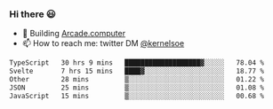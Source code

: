 ### Hi there 😃

- 🔨 Building [Arcade.computer](https://arcade.computer)
- 📫 How to reach me: twitter DM [@kernelsoe](https://twitter.com/kernelsoe)

<!--START_SECTION:waka-->

```txt
TypeScript   30 hrs 9 mins   ███████████████████▓░░░░░   78.04 %
Svelte       7 hrs 15 mins   ████▓░░░░░░░░░░░░░░░░░░░░   18.77 %
Other        28 mins         ▒░░░░░░░░░░░░░░░░░░░░░░░░   01.22 %
JSON         25 mins         ▒░░░░░░░░░░░░░░░░░░░░░░░░   01.08 %
JavaScript   15 mins         ▒░░░░░░░░░░░░░░░░░░░░░░░░   00.68 %
```

<!--END_SECTION:waka-->
